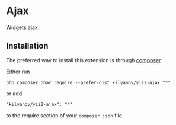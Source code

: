Ajax
====
Widgets ajax

Installation
------------

The preferred way to install this extension is through [composer](http://getcomposer.org/download/).

Either run

```
php composer.phar require --prefer-dist kilyanov/yii2-ajax "*"
```

or add

```
"kilyanov/yii2-ajax": "*"
```

to the require section of your `composer.json` file.
